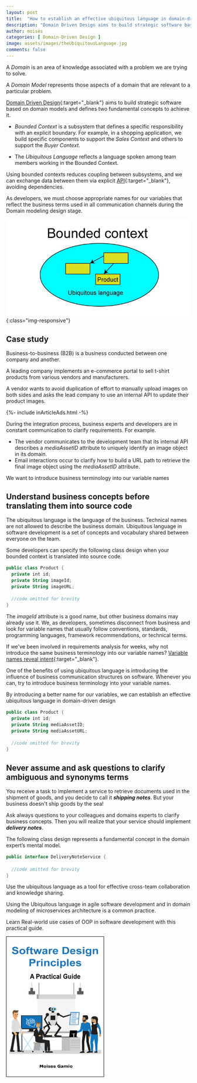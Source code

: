 ```yaml
---
layout: post
title:  "How to establish an effective ubiquitous language in domain-driven design"
description: "Domain Driven Design aims to build strategic software based on domain models. Domain modeling in microservices architecture"
author: moises
categories: [ Domain-Driven Design ]
image: assets/images/theUbiquitousLanguage.jpg
comments: false
---
```


A *Domain* is an area of knowledge associated with a problem we are trying to solve.

A *Domain Model* represents those aspects of a domain that are relevant to a particular problem.

[Domain Driven Design](https://en.wikipedia.org/wiki/Domain-driven_design){:target="_blank"} aims to build strategic software based on domain models and defines two fundamental concepts to achieve it.

- *Bounded Context* is a subsystem that defines a specific responsibility with an explicit boundary. For example, in a shopping application, we build specific components to support the *Sales Context* and others to support the *Buyer Context*.

- The *Ubiquitous Language* reflects a language spoken among team members working in the Bounded Context.

Using bounded contexts reduces coupling between subsystems, and we can exchange data between them via explicit [API](https://codersite.dev/documenting-rest-api-openapi3/){:target="_blank"}, avoiding dependencies.

As developers, we must choose appropriate names for our variables that reflect the business terms used in all communication channels during the Domain modeling design stage.

![ubiquitous Language](/assets/images/ubiquitousLanguage.jpg){:class="img-responsive"}

## Case study

Business-to-business (B2B) is a business conducted between one company and another.

A leading company implements an e-commerce portal to sell t-shirt products from various vendors and manufacturers.

A vendor wants to avoid duplication of effort to manually upload images on both sides and asks the lead company to use an internal API to update their product images.

<div>
{%- include inArticleAds.html -%}
</div>

During the integration process, business experts and developers are in constant communication to clarify requirements. For example.

- The vendor communicates to the development team that its internal API describes a *mediaAssetID* attribute to uniquely identify an image object in its domain.
- Email interactions occur to clarify how to build a URL path to retrieve the final image object using the *mediaAssetID* attribute.

We want to introduce business terminology into our variable names

## Understand business concepts before translating them into source code

The ubiquitous language is the language of the business. Technical names are not allowed to describe the business domain. Ubiquitous language in software development is a set of concepts and vocabulary shared between everyone on the team.

Some developers can specify the following class design when your bounded context is translated into source code.

```kotlin
public class Product {
  private int id;
  private String imageId;
  private String imageURL;
  
  //code omitted for brevity
}
```

The *imageId* attribute is a good name, but other business domains may already use it. We, as developers, sometimes disconnect from business and look for variable names that usually follow conventions, standards, programming languages, framework recommendations, or technical terms.

If we've been involved in requirements analysis for weeks, why not introduce the same business terminology into our variable names? [Variable names reveal intent](https://codersite.dev/clean-code/){:target="_blank"}. 

One of the benefits of using ubiquitous language is introducing the influence of business communication structures on software. Whenever you can, try to introduce business terminology into your variable names.

By introducing a better name for our variables, we can establish an effective ubiquitous language in domain-driven design

```kotlin
public class Product {
  private int id;
  private String mediaAssetID;
  private String mediaAssetURL;
  
  //code omitted for brevity
}
```

## Never assume and ask questions to clarify ambiguous and synonyms terms

You receive a task to implement a service to retrieve documents used in the shipment of goods, and you decide to call it  ***shipping notes***. But your business doesn't ship goods by the sea! 

Ask always questions to your colleagues and domains experts to clarify business concepts. Then you will realize that your service should implement ***delivery notes***.

The following class design represents a fundamental concept in the domain expert’s mental model.

```kotlin
public interface DeliveryNoteService {

  //code omitted for brevity
}
```

Use the ubiquitous language as a tool for effective cross-team collaboration and knowledge sharing. 

Using the Ubiquitous language in agile software development and in domain modeling of microservices architecture is a common practice.

Learn Real-world use cases of OOP in software development with this practical guide.

<a href="https://amzn.to/3q7otGe" target="_blank"><img style="border:1px solid black;" alt="codersite" border="0" width="265" height="380" src="../assets/images/SoftwareDesignPortadaJPG.jpg" ></a>
